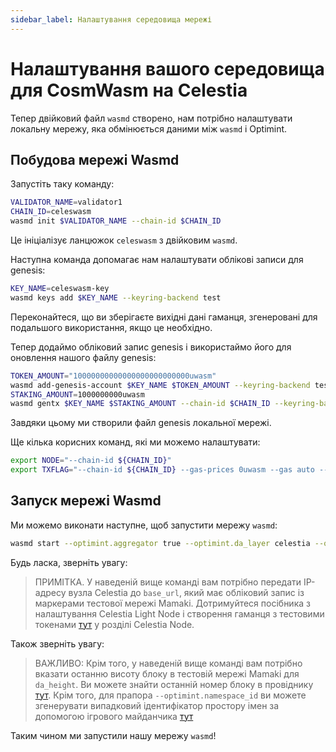 ```yaml
---
sidebar_label: Налаштування середовища мережі
---
```


# Налаштування вашого середовища для CosmWasm на Celestia
<!-- markdownlint-disable MD013 -->

Тепер двійковий файл `wasmd` створено, нам потрібно налаштувати локальну мережу, яка обмінюється даними між `wasmd` і Optimint.

## Побудова мережі Wasmd

Запустіть таку команду:

```sh
VALIDATOR_NAME=validator1
CHAIN_ID=celeswasm
wasmd init $VALIDATOR_NAME --chain-id $CHAIN_ID
```

Це ініціалізує ланцюжок `celeswasm` з двійковим `wasmd`.

Наступна команда допомагає нам налаштувати облікові записи для genesis:

```sh
KEY_NAME=celeswasm-key
wasmd keys add $KEY_NAME --keyring-backend test
```

Переконайтеся, що ви зберігаєте вихідні дані гаманця, згенеровані для подальшого використання, якщо це необхідно.

Тепер додаймо обліковий запис genesis і використаймо його для оновлення нашого файлу genesis:

```sh
TOKEN_AMOUNT="10000000000000000000000000uwasm"
wasmd add-genesis-account $KEY_NAME $TOKEN_AMOUNT --keyring-backend test
STAKING_AMOUNT=1000000000uwasm
wasmd gentx $KEY_NAME $STAKING_AMOUNT --chain-id $CHAIN_ID --keyring-backend test
```

Завдяки цьому ми створили файл genesis локальної мережі.

Ще кілька корисних команд, які ми можемо налаштувати:

```sh
export NODE="--chain-id ${CHAIN_ID}"
export TXFLAG="--chain-id ${CHAIN_ID} --gas-prices 0uwasm --gas auto --gas-adjustment 1.3"
```

## Запуск мережі Wasmd

Ми можемо виконати наступне, щоб запустити мережу `wasmd`:

```sh
wasmd start --optimint.aggregator true --optimint.da_layer celestia --optimint.da_config='{"base_url":"http://XXX.XXX.XXX.XXX:26658","timeout":60000000000,"gas_limit":6000000}' --optimint.namespace_id 000000000000FFFF --optimint.da_start_height XXXXX
```

Будь ласка, зверніть увагу:

> ПРИМІТКА. У наведеній вище команді вам потрібно передати IP-адресу вузла Celestia до `base_url`, який має обліковий запис із маркерами тестової мережі Mamaki. Дотримуйтеся посібника з налаштування Celestia Light Node і створення гаманця з тестовими токенами [тут](./node-tutorial.md) у розділі Celestia Node.

Також зверніть увагу:

> ВАЖЛИВО: Крім того, у наведеній вище команді вам потрібно вказати останню висоту блоку в тестовій мережі Mamaki для `da_height`. Ви можете знайти останній номер блоку в провіднику [тут](https://testnet.mintscan.io/celestia-testnet). Крім того, для прапора `--optimint.namespace_id` ви можете згенерувати випадковий ідентифікатор простору імен за допомогою ігрового майданчика [тут](https://go.dev/play/p/7ltvaj8lhRl)

Таким чином ми запустили нашу мережу `wasmd`!
